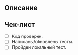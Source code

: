 ## Описание
<!-- Краткое описание изменений -->

## Чек-лист
- [ ] Код проверен.
- [ ] Написаны/обновлены тесты.
- [ ] Пройден локальный тест.
